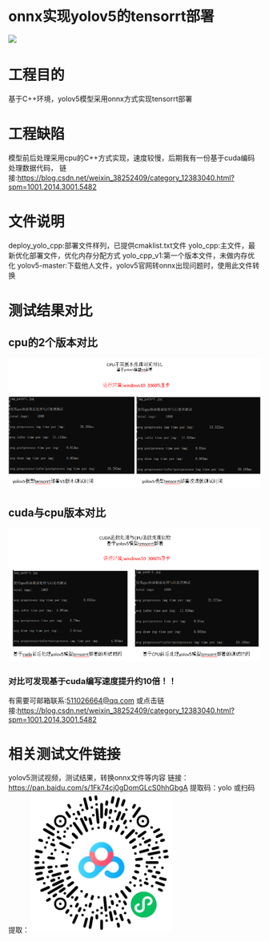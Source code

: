 # onnx实现yolov5的tensorrt部署

  <a align="left" href="https://ultralytics.com/yolov5" target="_blank">
   <img width="850" src="https://github.com/ultralytics/yolov5/releases/download/v1.0/splash.jpg"></a>



# 工程目的
基于C++环境，yolov5模型采用onnx方式实现tensorrt部署

# 工程缺陷
模型前后处理采用cpu的C++方式实现，速度较慢，后期我有一份基于cuda编码处理数据代码，
链接:https://blog.csdn.net/weixin_38252409/category_12383040.html?spm=1001.2014.3001.5482

# 文件说明
deploy_yolo_cpp:部署文件样列，已提供cmaklist.txt文件
yolo_cpp:主文件，最新优化部署文件，优化内存分配方式
yolo_cpp_v1:第一个版本文件，未做内存优化
yolov5-master:下载他人文件，yolov5官网转onnx出现问题时，使用此文件转换


# 测试结果对比
## cpu的2个版本对比
![](imgs/yolo_cpu_v1与yolo_cpu测试对比.jpg)
## cuda与cpu版本对比
![](imgs/yolo_gpu与yolo_cpu测试对比.jpg)

### 对比可发现基于cuda编写速度提升约10倍！！
有需要可邮箱联系:511026664@qq.com
或点击链接:https://blog.csdn.net/weixin_38252409/category_12383040.html?spm=1001.2014.3001.5482

# 相关测试文件链接
yolov5测试视频，测试结果，转换onnx文件等内容
链接：https://pan.baidu.com/s/1Fk74cj0gDomGLcS0hhGbgA 
提取码：yolo
或扫码提取：
![](imgs/扫码提取.png)










 

